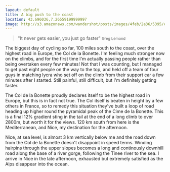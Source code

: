 ```yaml
---
layout: default
title: A big push to the coast
location: 43.696036,7.26559199999997
image: http://s3.amazonaws.com/wandershot/posts/images/4feb/2a36/5395/e000/0300/0055/original/0626.jpg?1340811830
---
```

> "It never gets easier, you just go faster"
> <small>Greg Lemond</small>

The biggest day of cycling so far, 100 miles south to the coast, over the highest road in Europe, the Col de la Bonette. I'm feeling much stronger now on the climbs, and for the first time I'm actually passing people rather than being overtaken every few minutes! Not that I was counting, but I managed to get past eight people on the way to the top, and held off a team of four guys in matching lycra who set off on the climb from their support car a few minutes after I started. Still painful, still difficult, but I'm definitely getting faster.

The Col de la Bonette proudly declares itself to be the highest road in Europe, but this is in fact not true. The Col itself is beaten in height by a few others in France, so to remedy this situation they've built a loop of road heading up higher round the pyramidal peak of the Cime de la Bonette. This is a final 12% gradient sting in the tail at the end of a long climb to over 2800m, but worth it for the views. 120 km south from here is the Mediterranean, and Nice, my destination for the afternoon.

Nice, at sea level, is almost 3 km vertically below me and the road down from the Col de la Bonette doesn't disappoint in speed terms. Winding hairpins through the upper slopes becomes a long and continously downhill road along the base of a river gorge, following the Tinee river to the sea. I arrive in Nice in the late afternoon, exhausted but extremely satisfied as the Alps disappear into the ocean.
